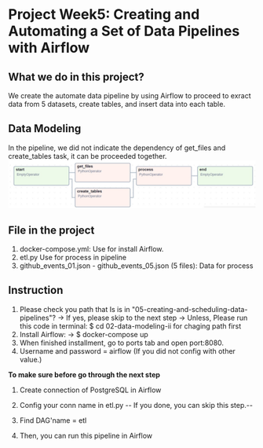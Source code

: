 # Project Week5: Creating and Automating a Set of Data Pipelines with Airflow

## What we do in this project?
We create the automate data pipeline by using Airflow to proceed to exract data from 5 datasets, create tables, and insert data into each table.

## Data Modeling
In the pipeline, we did not indicate the dependency of get_files and create_tables task, it can be proceeded together.
![Data Modeling](data_model_airflow.jpg)

## File in the project
1. docker-compose.yml:  Use for install Airflow.
2. etl.py Use for process in pipeline
3. github_events_01.json - github_events_05.json (5 files):  Data for process

## Instruction
1. Please check you path that Is is in "05-creating-and-scheduling-data-pipelines"? 
-> If yes, please skip to the next step
-> Unless, Please run this code in terminal: $ cd 02-data-modeling-ii for chaging path first
2. Install Airflow:
   -> $ docker-compose up
3. When finished installment, go to ports tab and open port:8080.
4. Username and password = airflow (If you did not config with other value.)

**To make sure before go through the next step**
1. Create connection of PostgreSQL in Airflow
2. Config your conn name in etl.py
-- If you done, you can skip this step.--

5. Find DAG'name = etl
6. Then, you can run this pipeline in Airflow
